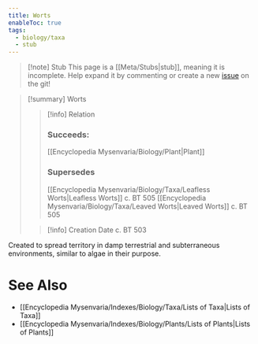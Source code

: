 ```yaml
---
title: Worts
enableToc: true
tags:
  - biology/taxa
  - stub
---
```


> [!note] Stub
> This page is a [[Meta/Stubs|stub]], meaning it is incomplete. Help expand it by commenting or create a new [issue](https://github.com/RagtimeGal/quartz--encyclopedia-mysenvaria/issues/new/choose) on the git!


> [!summary] Worts
> > [!info] Relation
> > ### Succeeds:
> > [[Encyclopedia Mysenvaria/Biology/Plant|Plant]]
> > ### Supersedes 
> > [[Encyclopedia Mysenvaria/Biology/Taxa/Leafless Worts|Leafless Worts]] c. BT 505
> > [[Encyclopedia Mysenvaria/Biology/Taxa/Leaved Worts|Leaved Worts]] c. BT 505
>
> > [!info] Creation Date
> > c. BT 503

Created to spread territory in damp terrestrial and subterraneous environments, similar to algae in their purpose.

# See Also
- [[Encyclopedia Mysenvaria/Indexes/Biology/Taxa/Lists of Taxa|Lists of Taxa]]
- [[Encyclopedia Mysenvaria/Indexes/Biology/Plants/Lists of Plants|Lists of Plants]]
